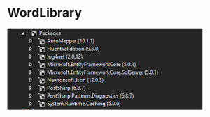 # WordLibrary

![alt text](https://github.com/mervbayrak/WordLibrary/blob/master/WordLibrary.API/packages.png)
